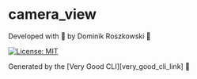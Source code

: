 # camera_view

Developed with 💙 by Dominik Roszkowski 🦄

[![License: MIT][license_badge]][license_link]

Generated by the [Very Good CLI][very_good_cli_link] 🤖

[license_badge]: https://img.shields.io/badge/license-MIT-blue.svg
[license_link]: https://opensource.org/licenses/MIT
